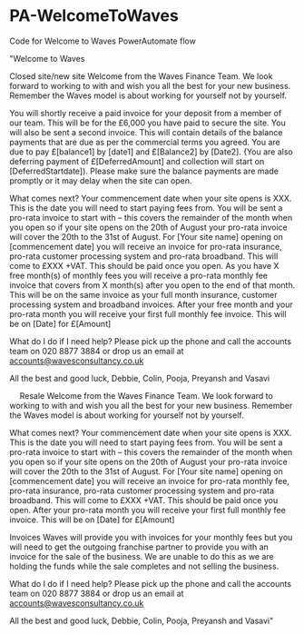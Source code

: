# PA-WelcomeToWaves
Code for Welcome to Waves PowerAutomate flow

"Welcome to Waves 

Closed site/new site
Welcome from the Waves Finance Team. We look forward to working to with and wish you all the best for your new business. Remember the Waves model is about working for yourself not by yourself.

You will shortly receive a paid invoice for your deposit from a member of our team. This will be for the £6,000 you have paid to secure the site. You will also be sent a second invoice. This will contain details of the balance payments that are due as per the commercial terms you agreed.
You are due to pay £[balance1] by [date1] and £[Balance2] by [Date2]. {You are also deferring payment of £[DeferredAmount] and collection will start on [DeferredStartdate]).
Please make sure the balance payments are made promptly or it may delay when the site can open.

What comes next?
Your commencement date when your site opens is XXX. This is the date you will need to start paying fees from. You will be sent a pro-rata invoice to start with – this covers the remainder of the month when you open so if your site opens on the 20th of August your pro-rata invoice will cover the 20th to the 31st of August.
For [Your site name] opening on [commencement date] you will receive an invoice for pro-rata insurance, pro-rata customer processing system and pro-rata broadband. This will come to £XXX +VAT. This should be paid once you open.
As you have X free month(s) of monthly fees you will receive a pro-rata monthly fee invoice that covers from X month(s) after you open to the end of that month. This will be on the same invoice as your full month insurance, customer processing system and broadband invoices.
After your free month and your pro-rata month you will receive your first full monthly fee invoice. This will be on [Date] for £[Amount]

What do I do if I need help?
Please pick up the phone and call the accounts team on 020 8877 3884 or drop us an email at accounts@wavesconsultancy.co.uk

All the best and good luck,
Debbie, Colin, Pooja, Preyansh and Vasavi

 
Resale
Welcome from the Waves Finance Team. We look forward to working to with and wish you all the best for your new business. Remember the Waves model is about working for yourself not by yourself.

What comes next?
Your commencement date when your site opens is XXX. This is the date you will need to start paying fees from. You will be sent a pro-rata invoice to start with – this covers the remainder of the month when you open so if your site opens on the 20th of August your pro-rata invoice will cover the 20th to the 31st of August.
For [Your site name] opening on [commencement date] you will receive an invoice for pro-rata monthly fee, pro-rata insurance, pro-rata customer processing system and pro-rata broadband. This will come to £XXX +VAT. This should be paid once you open.
After your pro-rata month you will receive your first full monthly fee invoice. This will be on [Date] for £[Amount]

Invoices
Waves will provide you with invoices for your monthly fees but you will need to get the outgoing franchise partner to provide you with an invoice for the sale of the business. We are unable to do this as we are holding the funds while the sale completes and not selling the business.

What do I do if I need help?
Please pick up the phone and call the accounts team on 020 8877 3884 or drop us an email at accounts@wavesconsultancy.co.uk

All the best and good luck,
Debbie, Colin, Pooja, Preyansh and Vasavi"

